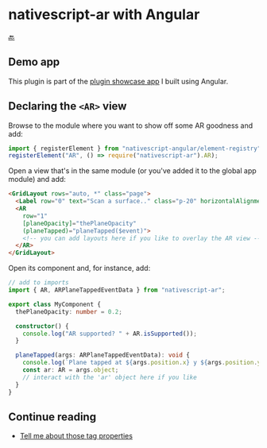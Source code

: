 nativescript-ar with Angular
============================

[🔙](../README.md)

## Demo app
This plugin is part of the [plugin showcase app](https://github.com/EddyVerbruggen/nativescript-pluginshowcase/tree/master/app/ar) I built using Angular.

## Declaring the `<AR>` view
Browse to the module where you want to show off some AR goodness and add:

```typescript
import { registerElement } from "nativescript-angular/element-registry";
registerElement("AR", () => require("nativescript-ar").AR);
```

Open a view that's in the same module (or you've added it to the global app module) and add:

```html
<GridLayout rows="auto, *" class="page">
  <Label row="0" text="Scan a surface.." class="p-20" horizontalAlignment="center"></Label>
  <AR
    row="1"
    [planeOpacity]="thePlaneOpacity"
    (planeTapped)="planeTapped($event)">
    <!-- you can add layouts here if you like to overlay the AR view -->
  </AR>
</GridLayout>
```

Open its component and, for instance, add:

```typescript
// add to imports
import { AR, ARPlaneTappedEventData } from "nativescript-ar";

export class MyComponent {
  thePlaneOpacity: number = 0.2;

  constructor() {
    console.log("AR supported? " + AR.isSupported());
  }

  planeTapped(args: ARPlaneTappedEventData): void {
    console.log(`Plane tapped at ${args.position.x} y ${args.position.y} z ${args.position.z}`);
    const ar: AR = args.object;
    // interact with the 'ar' object here if you like
  }
}
```

## Continue reading
- [Tell me about those <AR> tag properties](tag-properties.md)
